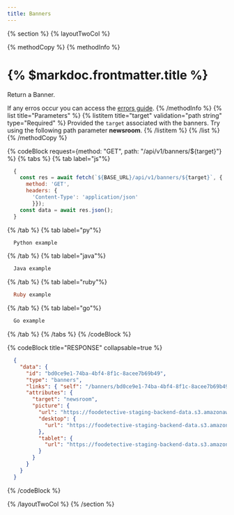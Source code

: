 ```yaml
---
title: Banners
---
```

{% section %}
{% layoutTwoCol %}

{% methodCopy %}
{% methodInfo %}
  # {% $markdoc.frontmatter.title %}
  Return a Banner.

  If any erros occur you can access the [errors guide](/errors).
{% /methodInfo %}
{% list title="Parameters" %}
  {% listitem title="target" validation="path string" type="Required" %}
  Provided the `target` associated with the banners. Try using the following path parameter **newsroom**.
  {% /listitem %}
{% /list %}
{% /methodCopy %}

{% codeBlock request={method: "GET", path: "/api/v1/banners/${target}"} %}
 {% tabs %}
  {% tab label="js"%}
  ```js
    {
      const res = await fetch(`${BASE_URL}/api/v1/banners/${target}`, {
        method: 'GET',
        headers: {
          'Content-Type': 'application/json'
          }});
      const data = await res.json();
    }
  ```
  {% /tab %}
  {% tab label="py"%}
  ```py
    Python example
  ```
  {% /tab %}
  {% tab label="java"%}
  ```java
    Java example
  ```
  {% /tab %}
  {% tab label="ruby"%}
  ```ruby
    Ruby example
  ```
  {% /tab %}
  {% tab label="go"%}
  ```go
    Go example
  ```
  {% /tab %}
{% /tabs %}
{% /codeBlock %}

{% codeBlock title="RESPONSE" collapsable=true %}
  ```json
    {
      "data": {
        "id": "bd0ce9e1-74ba-4bf4-8f1c-8acee7b69b49",
        "type": "banners",
        "links": { "self": "/banners/bd0ce9e1-74ba-4bf4-8f1c-8acee7b69b49" },
        "attributes": {
          "target": "newsroom",
          "picture": {
            "url": "https://foodetective-staging-backend-data.s3.amazonaws.com/uploads/banner/picture/bd0ce9e1-74ba-4bf4-8f1c-8acee7b69b49/      59a3926a-4b6c-4a5a-b046-5dae06327465.jpeg",
            "desktop": {
              "url": "https://foodetective-staging-backend-data.s3.amazonaws.com/uploads/banner/picture/bd0ce9e1-74ba-4bf4-8f1c-8acee7b69b49/      desktop_59a3926a-4b6c-4a5a-b046-5dae06327465.jpeg"
            },
            "tablet": {
              "url": "https://foodetective-staging-backend-data.s3.amazonaws.com/uploads/banner/picture/bd0ce9e1-74ba-4bf4-8f1c-8acee7b69b49/      tablet_59a3926a-4b6c-4a5a-b046-5dae06327465.jpeg"
            }
          }
        }
      }
    }
  ```
{% /codeBlock %}

{% /layoutTwoCol %}
{% /section %}
